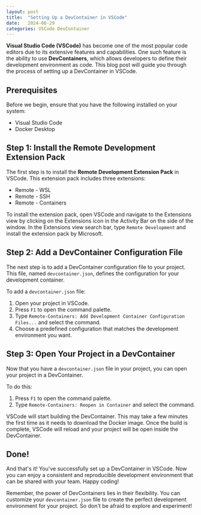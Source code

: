 ```yaml
---
layout: post
title:  "Setting Up a DevContainer in VSCode"
date:   2024-06-29
categories: VSCode DevContainer
---
```


**Visual Studio Code (VSCode)** has become one of the most popular code editors due to its extensive features and capabilities. One such feature is the ability to use **DevContainers**, which allows developers to define their development environment as code. This blog post will guide you through the process of setting up a DevContainer in VSCode.

## Prerequisites

Before we begin, ensure that you have the following installed on your system:
- Visual Studio Code
- Docker Desktop

## Step 1: Install the Remote Development Extension Pack

The first step is to install the **Remote Development Extension Pack** in VSCode. This extension pack includes three extensions:
- Remote - WSL
- Remote - SSH
- Remote - Containers

To install the extension pack, open VSCode and navigate to the Extensions view by clicking on the Extensions icon in the Activity Bar on the side of the window. In the Extensions view search bar, type `Remote Development` and install the extension pack by Microsoft.

## Step 2: Add a DevContainer Configuration File

The next step is to add a DevContainer configuration file to your project. This file, named `devcontainer.json`, defines the configuration for your development container. 

To add a `devcontainer.json` file:
1. Open your project in VSCode.
2. Press `F1` to open the command palette.
3. Type `Remote-Containers: Add Development Container Configuration Files...` and select the command.
4. Choose a predefined configuration that matches the development environment you want.

## Step 3: Open Your Project in a DevContainer

Now that you have a `devcontainer.json` file in your project, you can open your project in a DevContainer. 

To do this:
1. Press `F1` to open the command palette.
2. Type `Remote-Containers: Reopen in Container` and select the command.

VSCode will start building the DevContainer. This may take a few minutes the first time as it needs to download the Docker image. Once the build is complete, VSCode will reload and your project will be open inside the DevContainer.

## Done!

And that's it! You've successfully set up a DevContainer in VSCode. Now you can enjoy a consistent and reproducible development environment that can be shared with your team. Happy coding!

Remember, the power of DevContainers lies in their flexibility. You can customize your `devcontainer.json` file to create the perfect development environment for your project. So don't be afraid to explore and experiment!
